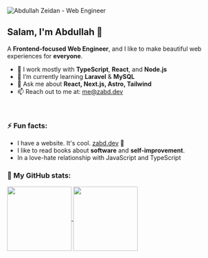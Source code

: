 ![Abdullah Zeidan - Web Engineer](https://github.com/user-attachments/assets/0137ae6f-1f55-45dc-9335-fba82d6467ac)

## Salam, I'm Abdullah 👋

A **Frontend-focused Web Engineer**, and I like to make beautiful web experiences for **everyone**.

- 🔭 I work mostly with **TypeScript**, **React**, and **Node.js**
- 🌱 I’m currently learning **Laravel** & **MySQL**
- 💬 Ask me about **React, Next.js, Astro, Tailwind**
- 📫 Reach out to me at: [me@zabd.dev](mailto:me@zabd.dev)

<a href="https://www.zabd.dev"><img src="https://img.shields.io/badge/zabd.dev-0D9488?style=for-the-badge&logo=arc&logoColor=white" alt="" /></a>
<a href="https://linkedin.com/in/zeabdullah"><img src="https://img.shields.io/badge/LinkedIn-0077B5?style=for-the-badge&logo=linkedin&logoColor=white" alt="" /></a>

### ⚡ **Fun facts**:

- I have a website. It's cool. [zabd.dev](https://www.zabd.dev) 🙂
- I like to read books about **software** and **self-improvement**.
- In a love-hate relationship with JavaScript and TypeScript

### 🧮 My GitHub stats:
<a href="https://github.com/zeabdullah">
  <picture>
      <source height=150 align="center" 
      srcset="https://stats.zabd.dev/api?username=zeabdullah&show_icons=true&rank_icon=github&theme=gotham"
      media="(prefers-color-scheme: dark)"
     />
    <source height=150 align="center" 
      srcset="https://stats.zabd.dev/api?username=zeabdullah&show_icons=true&rank_icon=github&theme=vue" 
      media="(prefers-color-scheme: light), (prefers-color-scheme: no-preference)"
    />
     <img height=150 align="center" src="https://stats.zabd.dev/api?username=zeabdullah&show_icons=true&rank_icon=github&theme=vue" />
  </picture>
</a>

<a href="https://github.com/zeabdullah">
   <picture>
      <source height=150 align="center" 
      srcset="https://stats.zabd.dev/api/top-langs?username=zeabdullah&layout=compact&theme=gotham"
      media="(prefers-color-scheme: dark)"
     />
    <source height=150 align="center" 
      srcset="https://stats.zabd.dev/api/top-langs?username=zeabdullah&layout=compact&theme=vue" 
      media="(prefers-color-scheme: light), (prefers-color-scheme: no-preference)"
    />
     <img height=150 align="center" src="https://stats.zabd.dev/api/top-langs?username=zeabdullah&layout=compact&theme=vue" />
  </picture>
</a>
